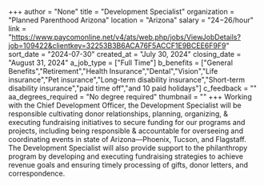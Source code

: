 +++
author = "None"
title = "Development Specialist"
organization = "Planned Parenthood Arizona"
location = "Arizona"
salary = "$24-$26/hour"
link = "https://www.paycomonline.net/v4/ats/web.php/jobs/ViewJobDetails?job=109422&clientkey=32253B3B6ACA76F5ACCF1E9BCEE6F9F9"
sort_date = "2024-07-30"
created_at = "July 30, 2024"
closing_date = "August 31, 2024"
a_job_type = ["Full Time"]
b_benefits = ["General Benefits","Retirement","Health Insurance","Dental","Vision","Life insurance","Pet insurance","Long-term disability insurance","Short-term disability insurance","paid time off","and 10 paid holidays"]
c_feedback = ""
aa_degrees_required = "No degree required"
thumbnail = ""
+++
Working with the Chief Development Officer, the Development Specialist will be responsible cultivating donor relationships, planning, organizing, & executing fundraising initiatives to secure funding for our programs and projects, including being responsible & accountable for overseeing and coordinating events in state of Arizona—Phoenix, Tucson, and Flagstaff. The Development Specialist will also provide support to the philanthropy program by developing and executing fundraising strategies to achieve revenue goals and ensuring timely processing of gifts, donor letters, and correspondence. 